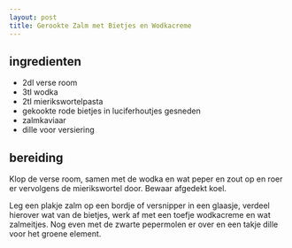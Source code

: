 ```yaml
---
layout: post
title: Gerookte Zalm met Bietjes en Wodkacreme
---
```


## ingredienten
* 2dl verse room
* 3tl wodka
* 2tl mierikswortelpasta
* gekookte rode bietjes in luciferhoutjes gesneden
* zalmkaviaar
* dille voor versiering

## bereiding

Klop de verse room, samen met de wodka en wat peper en zout op en roer er vervolgens de mierikswortel door. Bewaar afgedekt koel.

Leg een plakje zalm op een bordje of versnipper in een glaasje, verdeel hierover wat van de bietjes, werk af met een toefje wodkacreme en wat zalmeitjes. Nog even met de zwarte pepermolen er over en een takje dille voor het groene element.

